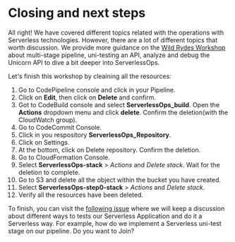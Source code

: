 # Closing and next steps

All right! We have covered different topics related with the operations with Serverless technologies. However, there are a lot of different topics that worth discussion. We provide more guidance on the [Wild Rydes Workshop](https://github.com/awslabs/aws-serverless-workshops/tree/master/DevOps) about multi-stage pipeline, uni-testing an API, analyze and debug the Unicorn API to dive a bit deeper into ServerlessOps.

Let's finish this workshop by cleaining all the resources:

1. Go to CodePipeline console and click in your Pipeline.
2. Click on **Edit**, then click on **Delete** and confirm.
3. Got to CodeBuild console and select **ServerlessOps_build**. Open the **Actions** dropdown menu and click **delete**. Confirm the deletion(with the CloudWatch group).
4. Go to CodeCommit Console.
5. Click in you respository **ServerlessOps_Repository**.
6. Click on Settings.
7. At the bottom, click on Delete repository. Confirm the deletion.
1. Go to CloudFormation Console.
2. Select **ServerlessOps-stack** > *Actions* and *Delete stack*. Wait for the deletion to complete.
3. Go to S3 and delete all the object within the bucket you have created. 
3. Select **ServerlessOps-step0-stack** > *Actions* and *Delete stack*.
4. Verify all the resources have been deleted.

To finish, you can visit the [following issue](https://github.com/igalonso/workshop-ServerlessOps/issues/20) where we will keep a discussion about different ways to tests our Serverless Application and do it a Serverless way. For example, how do we implement a Serverless uni-test stage on our pipeline. Do you want to Join?
